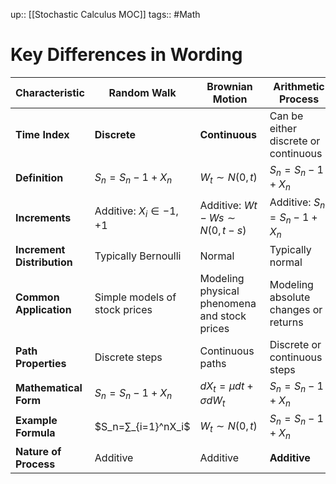 up:: [[Stochastic Calculus MOC]]
tags:: #Math 
# Key Differences in Wording

| **Characteristic**         | **Random Walk**               | **Brownian Motion**                          | **Arithmetic Process**               | **Geometric Process**                      |
| -------------------------- | ----------------------------- | -------------------------------------------- | ------------------------------------ | ------------------------------------------ |
| **Time Index**             | **Discrete**                  | **Continuous**                               | Can be either discrete or continuous | Can be either discrete or continuous       |
| **Definition**             | $S_n=S_n−1+X_n$​              | $W_t∼N(0,t)$                                 | $S_n=S_n−1+X_n$​                     | $S_n=S_n−1⋅(1+X_n)$                        |
| **Increments**             | Additive: $X_i∈{−1,+1}$       | Additive: $Wt−Ws∼N(0,t−s)$                   | Additive: $S_n=S_n−1+X_n$​           | Multiplicative: $S_n=S_n−1⋅(1+X_n)$        |
| **Increment Distribution** | Typically Bernoulli           | Normal                                       | Typically normal                     | Typically normal                           |
| **Common Application**     | Simple models of stock prices | Modeling physical phenomena and stock prices | Modeling absolute changes or returns | Modeling stock prices and relative changes |
| **Path Properties**        | Discrete steps                | Continuous paths                             | Discrete or continuous steps         | Discrete or continuous steps               |
| **Mathematical Form**      | $S_n=S_n−1+X_n$​              | $dX_t=μdt+σdW_t$​                            | $S_n=S_n−1+X_n$​                     | $dS_t=μS_tdt+σS_tdW_t$​                    |
| **Example Formula**        | $S_n=∑_{i=1}^nX_i$​           | $W_t∼N(0,t)$                                 | $S_n=S_n−1+X_n$​                     | $S_t=S_0exp⁡((μ−σ22)t+σW_t)$               |
| **Nature of Process**      | Additive                      | Additive                                     | **Additive**                         | **Exponential**                            |
